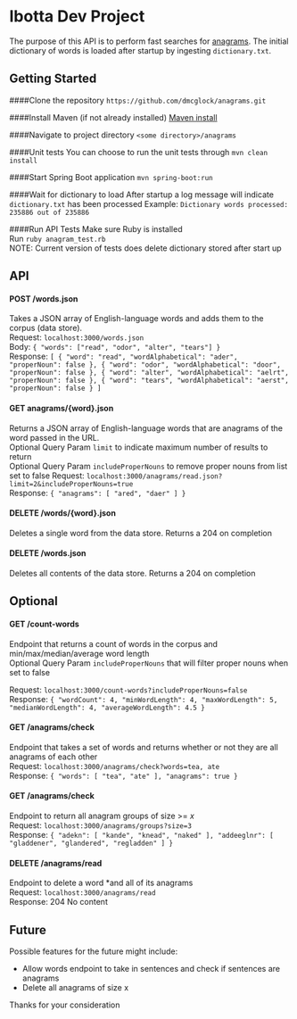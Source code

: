 Ibotta Dev Project
=========
The purpose of this API is to perform fast searches for [anagrams](https://en.wikipedia.org/wiki/Anagram). The initial dictionary of words is loaded after startup by ingesting `dictionary.txt`. 

## Getting Started

####Clone the repository
`https://github.com/dmcglock/anagrams.git`

####Install Maven (if not already installed)
[Maven install](https://maven.apache.org/install.html)

####Navigate to project directory
`<some directory>/anagrams`

####Unit tests
You can choose to run the unit tests through `mvn clean install`

####Start Spring Boot application
`mvn spring-boot:run` <br/>

####Wait for dictionary to load
After startup a log message will indicate `dictionary.txt` has been processed
Example: `Dictionary words processed: 235886 out of 235886`

####Run API Tests
Make sure Ruby is installed <br/>
Run `ruby anagram_test.rb` <br/>
NOTE: Current version of tests does delete dictionary stored after start up

## API 

#### POST /words.json
Takes a JSON array of English-language words and adds them to the corpus (data store). <br/>
Request: `localhost:3000/words.json` <br/>
Body: `{ "words": ["read", "odor", "alter", "tears"] }` <br/>
Response: `[
               {
                   "word": "read",
                   "wordAlphabetical": "ader",
                   "properNoun": false
               },
               {
                   "word": "odor",
                   "wordAlphabetical": "door",
                   "properNoun": false
               },
               {
                   "word": "alter",
                   "wordAlphabetical": "aelrt",
                   "properNoun": false
               },
               {
                   "word": "tears",
                   "wordAlphabetical": "aerst",
                   "properNoun": false
               }
           ]`
           
#### GET anagrams/{word}.json
Returns a JSON array of English-language words that are anagrams of the word passed in the URL. <br/>
Optional Query Param `limit` to indicate maximum number of results to return <br/>
Optional Query Param `includeProperNouns` to remove proper nouns from list set to false 
Request: `localhost:3000/anagrams/read.json?limit=2&includeProperNouns=true` <br/>
Response: `{
               "anagrams": [
                   "ared",
                   "daer"
               ]
           }` <br/>

#### DELETE /words/{word}.json
Deletes a single word from the data store.
Returns a 204 on completion

#### DELETE /words.json
Deletes all contents of the data store.
Returns a 204 on completion

## Optional
#### GET /count-words
Endpoint that returns a count of words in the corpus and min/max/median/average word length <br/>
Optional Query Param `includeProperNouns` that will filter proper nouns when set to false

Request: `localhost:3000/count-words?includeProperNouns=false` <br/>
Response: `{
               "wordCount": 4,
               "minWordLength": 4,
               "maxWordLength": 5,
               "medianWordLength": 4,
               "averageWordLength": 4.5
           }`
           
#### GET /anagrams/check
Endpoint that takes a set of words and returns whether or not they are all anagrams of each other <br/>
Request: `localhost:3000/anagrams/check?words=tea, ate` <br/>
Response: `{
               "words": [
                   "tea",
                   "ate"
               ],
               "anagrams": true
           }`
#### GET /anagrams/check
Endpoint to return all anagram groups of size >= *x* <br/>
Request: `localhost:3000/anagrams/groups?size=3` <br/>
Response: `{
               "adekn": [
                   "kande",
                   "knead",
                   "naked"
               ],
               "addeeglnr": [
                   "gladdener",
                   "glandered",
                   "regladden"
               ]
            }`
#### DELETE /anagrams/read
Endpoint to delete a word *and all of its anagrams <br/>
Request: `localhost:3000/anagrams/read` <br/>
Response: 204 No content


## Future
Possible features for the future might include:
* Allow words endpoint to take in sentences and check if sentences are anagrams
* Delete all anagrams of size x

Thanks for your consideration



